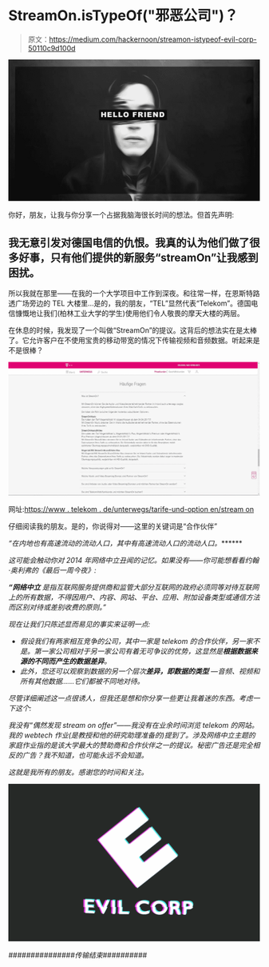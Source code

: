 # StreamOn.isTypeOf("邪恶公司")？

> 原文：<https://medium.com/hackernoon/streamon-istypeof-evil-corp-50110c9d100d>

![](img/014d84c212d63e0e7c67b9e0ff8019b4.png)

你好，朋友，让我与你分享一个占据我脑海很长时间的想法。但首先声明:

## 我无意引发对德国电信的仇恨。我真的认为他们做了很多好事，只有他们提供的新服务“streamOn”让我感到困扰。

所以我就在那里——在我的一个大学项目中工作到深夜。和往常一样，在恩斯特路透广场旁边的 TEL 大楼里…是的，我的朋友，“TEL”显然代表“Telekom”。德国电信慷慨地让我们(柏林工业大学的学生)使用他们令人敬畏的摩天大楼的两层。

在休息的时候，我发现了一个叫做“StreamOn”的提议。这背后的想法实在是太棒了。它允许客户在不使用宝贵的移动带宽的情况下传输视频和音频数据。听起来是不是很棒？

![](img/693db1ae677b94ebf7d94164f4e2b676.png)

网址:[https://www . telekom . de/unterwegs/tarife-und-option en/stream on](https://www.telekom.de/unterwegs/tarife-und-optionen/streamon)

仔细阅读我的朋友。是的，你说得对——这里的关键词是“合作伙伴”

*“在内地也有高速流动的流动人口，其中有高速流动人口的流动人口。*******

*这可能会触动你对 2014 年网络中立丑闻的记忆。如果没有——你可能想看看约翰·奥利弗的《最后一周今夜》:*

****“网络中立*** *是指互联网服务提供商和监管大部分互联网的政府必须同等对待互联网上的所有数据，不得因用户、内容、网站、平台、应用、附加设备类型或通信方法而区别对待或差别收费的原则。”**

*现在让我们只陈述显而易见的事实来证明一点:*

*   *假设我们有两家相互竞争的公司，其中一家是 telekom 的合作伙伴，另一家不是。第一家公司相对于另一家公司有着无可争议的优势，这显然是**根据数据来源的不同而产生的数据差异**。*
*   *此外，您还可以观察到数据的另一个层次**差异，即数据的类型** —音频、视频和所有其他数据……它们都被不同地对待。*

*尽管详细阐述这一点很诱人，但我还是想和你分享一些更让我着迷的东西。考虑一下这个:*

*我没有“偶然发现 stream on offer”——我没有在业余时间浏览 telekom 的网站。我的 webtech 作业(是教授和他的研究助理准备的)提到了。涉及网络中立主题的家庭作业指的是该大学最大的赞助商和合作伙伴之一的提议。秘密广告还是完全相反的广告？我不知道，也可能永远不会知道。*

*这就是我所有的朋友。感谢您的时间和关注。*

*![](img/0e44267fa75cf76add2680447d27e141.png)*

*###############传输结束##########*